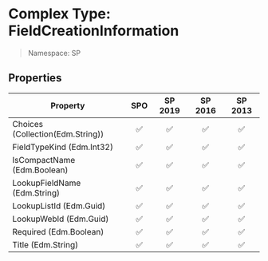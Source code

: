 # Complex Type: FieldCreationInformation

> Namespace: SP

## Properties

Property | SPO | SP 2019 | SP 2016 | SP 2013
----------|:---:|:-------:|:-------:|:-------:
Choices (Collection(Edm.String)) | ✅ | ✅ | ✅ | ✅
FieldTypeKind (Edm.Int32) | ✅ | ✅ | ✅ | ✅
IsCompactName (Edm.Boolean) | ✅ | ✅ | ✅ | ✅
LookupFieldName (Edm.String) | ✅ | ✅ | ✅ | ✅
LookupListId (Edm.Guid) | ✅ | ✅ | ✅ | ✅
LookupWebId (Edm.Guid) | ✅ | ✅ | ✅ | ✅
Required (Edm.Boolean) | ✅ | ✅ | ✅ | ✅
Title (Edm.String) | ✅ | ✅ | ✅ | ✅